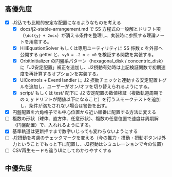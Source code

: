 ## 高優先度
- [x] J2込でも比較的安定な配置になるようなものを考える
    - [x] docs/j2-stable-arrangement.md で SS 方程式の一般解とドリフト項（`\dot{y} + 2ncx`）が消える条件を整理し、実装時に参照する理論ノートを用意する。
    - [x] HillEquationSolver もしくは専用ユーティリティに SS 係数 c を外部へ公開する getter と、`vy0 = -2 n c x0` を検証する関数を実装する。
    - [x] OrbitInitializer の円盤系パターン（hexagonal_disk / concentric_disk）に「J2安定配置」補正を追加し、J2摂動有効時は上記検証関数で初期速度を再計算するオプションを実装する。
    - [x] UIControls + EventHandler に J2 摂動チェックと連動する安定配置トグルを追加し、ユーザーがオン/オフを切り替えられるようにする。
    - [x] script/ もしくは test/ 配下に J2 安定配置の数値検証（複数軌道周期での x, y ドリフトが閾値以下になること）を行うスモークテストを追加し、条件が満たされない場合は警告を出す。
- [x] 円盤配置を六角格子でも中心位置から近い順番に配置する方法に変える
- [ ] 複数の形状（球体、直方体、任意形状）、複数の任意位置で速度は周期解（円盤配置）で、入れれるようにする。
- [x] 基準軌道は更新押すまで数字いじっても変わらないようにする
- [ ] J2摂動を考慮のチェックマークを変える（今の推力・摂動・摂動ボタンは外力ということでもっと下に配置し、J2摂動はシミュレーションで今の位置）
- [ ] CSV再生モードも違うUIにしてわかりやすくする
 
## 中優先度
